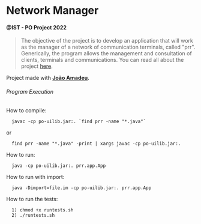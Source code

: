 # Network Manager
#### @IST - PO Project 2022

> The objective of the project is to develop an application that will work as the manager of a network of communication terminals, called "prr". Generically, the program allows the management and consultation of clients, terminals and communications. You can read all about the project [here](https://github.com/joaoafs/NetworkManager/blob/main/document.pdf).

Project made with **[João Amadeu](https://github.com/joaoafs)**.



###### Program Execution

How to compile: 

```
  javac -cp po-uilib.jar:. `find prr -name "*.java"`
```

or

```
  find prr -name "*.java" -print | xargs javac -cp po-uilib.jar:.
```

How to run:


```
  java -cp po-uilib.jar:. prr.app.App
```

How to run with import: 

```
  java -Dimport=file.im -cp po-uilib.jar:. prr.app.App
```

How to run the tests: 

```
  1) chmod +x runtests.sh
  2) ./runtests.sh
```
